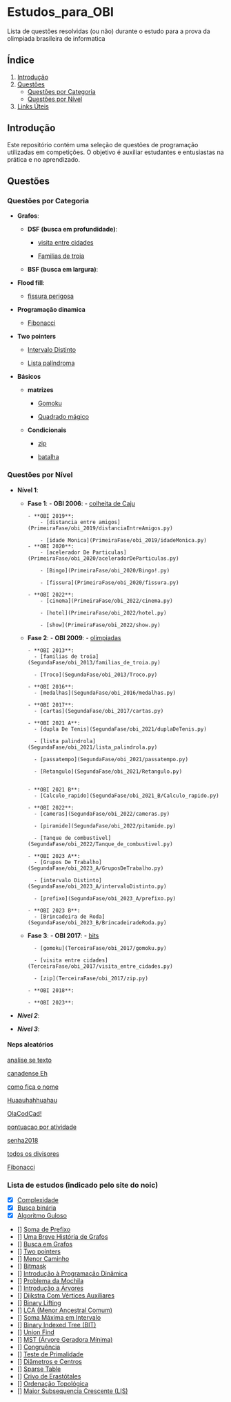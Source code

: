 # Estudos_para_OBI
 Lista de questões resolvidas (ou não) durante o estudo para a prova da olimpiada brasileira de informatica

## Índice

1. [Introdução](#introdução)
2. [Questões](#questões)
   - [Questões por Categoria](#questões-por-categoria)
   - [Questões por Nível](#questões-por-nível)
4. [Links Úteis](#links-úteis)

## Introdução

Este repositório contém uma seleção de questões de programação utilizadas em competições. O objetivo é auxiliar estudantes e entusiastas na prática e no aprendizado.

## Questões

### Questões por Categoria


- **Grafos**: 
    - **DSF (busca em profundidade)**: 
        - [visita entre cidades](TerceiraFase/obi_2017/visita_entre_cidades.py)

        - [Familias de troia](SegundaFase/obi_2013/familias_de_troia.py)

    - **BSF (busca em largura)**: 

- **Flood fill**: 
    - [fissura perigosa](Estudos_para_OBI\PrimeiraFase\obi_2020\fissura.py)

- **Programação dinamica**
    - [Fibonacci](Aleátorios/Fibonacci.py)

- **Two pointers**
    - [Intervalo Distinto](Estudos_para_OBI/SegundaFase/obi_2023_A/intervaloDistinto.py)

    - [Lista palíndroma](Estudos_para_OBI/SegundaFase/obi_2021/lista_palindrola.py)

- **Básicos**
    - **matrizes**
        - [Gomoku](TerceiraFase/obi_2017/gomoku.py)

        - [Quadrado mágico](PrimeiraFase/quadradoMagico_2022.py)

    - **Condicionais**
        - [zip](TerceiraFase/obi_2017/zip.py)

        - [batalha](TerceiraFase/obi_2018/batalha.py)


### Questões por Nível

- **Nível 1**:
  - **Fase 1**:
        - **OBI 2006**:
            - [colheita de Caju](PrimeiraFase/obi_2006/ColheitadeCaju.py)

        - **OBI 2019**:
            - [distancia entre amigos](PrimeiraFase/obi_2019/distanciaEntreAmigos.py)

            - [idade Monica](PrimeiraFase/obi_2019/idadeMonica.py)
        - **OBI 2020**:
            - [acelerador De Particulas](PrimeiraFase/obi_2020/aceleradorDeParticulas.py)

            - [Bingo](PrimeiraFase/obi_2020/Bingo!.py)

            - [fissura](PrimeiraFase/obi_2020/fissura.py)

        - **OBI 2022**:
            - [cinema](PrimeiraFase/obi_2022/cinema.py)

            - [hotel](PrimeiraFase/obi_2022/hotel.py)
            
            - [show](PrimeiraFase/obi_2022/show.py)

  - **Fase 2**:
        - **OBI 2009**:
          - [olimpiadas](SegundaFase\obi_2009\olimpiadas.py)

        - **OBI 2013**:
          - [familias de troia](SegundaFase/obi_2013/familias_de_troia.py)

          - [Troco](SegundaFase/obi_2013/Troco.py)

        - **OBI 2016**:
          - [medalhas](SegundaFase/obi_2016/medalhas.py)

        - **OBI 2017**:
          - [cartas](SegundaFase/obi_2017/cartas.py)

        - **OBI 2021 A**:
          - [dupla De Tenis](SegundaFase/obi_2021/duplaDeTenis.py)

          - [lista palindrola](SegundaFase/obi_2021/lista_palindrola.py)

          - [passatempo](SegundaFase/obi_2021/passatempo.py)

          - [Retangulo](SegundaFase/obi_2021/Retangulo.py)


        - **OBI 2021 B**:
          - [Calculo_rapido](SegundaFase/obi_2021_B/Calculo_rapido.py)

        - **OBI 2022**:
          - [cameras](SegundaFase/obi_2022/cameras.py)

          - [piramide](SegundaFase/obi_2022/pitamide.py)

          - [Tanque de combustivel](SegundaFase/obi_2022/Tanque_de_combustivel.py)

        - **OBI 2023 A**:
          - [Grupos De Trabalho](SegundaFase/obi_2023_A/GruposDeTrabalho.py)

          - [intervalo Distinto](SegundaFase/obi_2023_A/intervaloDistinto.py)

          - [prefixo](SegundaFase/obi_2023_A/prefixo.py)

        - **OBI 2023 B**:
          - [Brincadeira de Roda](SegundaFase/obi_2023_B/BrincadeiradeRoda.py)

  - **Fase 3**:
        - **OBI 2017**:
          - [bits](TerceiraFase/obi_2017/bits.py)

          - [gomoku](TerceiraFase/obi_2017/gomoku.py)

          - [visita entre cidades](TerceiraFase/obi_2017/visita_entre_cidades.py)

          - [zip](TerceiraFase/obi_2017/zip.py)

        - **OBI 2018**:

        - **OBI 2023**:
    


- ***Nível 2***:

- ***Nível 3***:

#### Neps aleatórios
[analise se texto](Aleátorios/analiseDeTexto.py)

[canadense Eh](Aleátorios/canadenseEh.py)

[como fica o nome](Aleátorios/comoFicaONome.py)

[Huaauhahhuahau](Aleátorios/Huaauhahhuahau.py)

[OlaCodCad!](Aleátorios/OlaCodCad!.py)

[pontuacao por atividade](Aleátorios/pontuacaoPorAtividade.py)

[senha2018](Aleátorios/senha2018.py)

[todos os divisores](Aleátorios/todosOsDivisores.py)

[Fibonacci](Aleátorios/Fibonacci.py)


### Lista de estudos (indicado pelo site do noic)
- [x] [Complexidade](http://noic.com.br/informatica/curso-noic-de-informatica/aula-especial-complexidade/)
- [x] [Busca binária](http://noic.com.br/informatica/curso-noic-de-informatica/techniques-01/)
- [x] [Algoritmo Guloso](http://noic.com.br/informatica/curso-noic-de-informatica/techniques-02//)
- [] [Soma de Prefixo](https://noic.com.br/materiais-informatica/curso/techniques-03/)
- [] [Uma Breve História de Grafos](http://noic.com.br/informatica/curso-noic-de-informatica/graphs-01/)
- [] [Busca em Grafos](http://noic.com.br/informatica/curso-noic-de-informatica/graphs-02/)
- [] [Two pointers](http://noic.com.br/materiais-informatica/ideias/ideia-04)
- [] [Menor Caminho](https://noic.com.br/materiais-informatica/curso/menor-caminho/)
- [] [Bitmask](https://noic.com.br/materiais-informatica/ideias/bitmask/)
- [] [Introdução à Programação Dinâmica](http://noic.com.br/informatica/curso-noic-de-informatica/dp-01/)
- [] [Problema da Mochila](https://noic.com.br/materiais-informatica/curso/dp-02/)
- [] [Introdução a Árvores](https://wp.me/P4fiBQ-fmU)
- [] [Dijkstra Com Vértices Auxiliares](https://noic.com.br/materiais-informatica/curso/vertices-auxiliares/)
- [] [Binary Lifting](https://noic.com.br/materiais-informatica/curso/binary-lifting/)
- [] [LCA (Menor Ancestral Comum)](https://noic.com.br/materiais-informatica/curso/graphs-04/)
- [] [Soma Máxima em Intervalo](https://noic.com.br/materiais-informatica/curso/soma-max-em-intervalo/)
- [] [Binary Indexed Tree (BIT)](https://noic.com.br/materiais-informatica/curso/binary-indexed-tree/)
- [] [Union Find](http://noic.com.br/materiais-informatica/curso/data-structures-02/)
- [] [MST (Árvore Geradora Mínima)](https://noic.com.br/materiais-informatica/curso/arvore-geradora-minima/)
- [] [Congruência](https://noic.com.br/materiais-informatica/curso/math-01/)
- [] [Teste de Primalidade](https://noic.com.br/materiais-informatica/curso/math-02/)
- [] [Diâmetros e Centros](https://noic.com.br/materiais-informatica/ideias/ideia-03/)
- [] [Sparse Table](https://noic.com.br/materiais-informatica/ideias/ideia-08/)
- [] [Crivo de Erastótales](https://noic.com.br/materiais-informatica/curso/math-03/)
- [] [Ordenação Topológica](http://noic.com.br/informatica/curso-noic-de-informatica/graphs-06/)
- [] [Maior Subsequencia Crescente (LIS)](https://noic.com.br/materiais-informatica/curso/lis/)